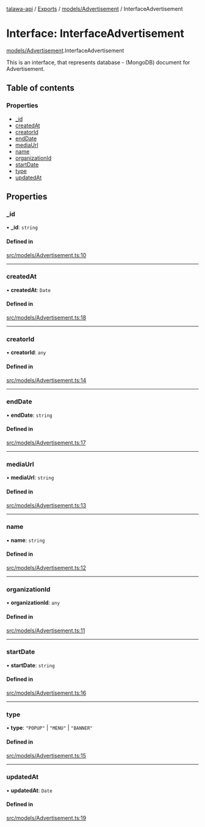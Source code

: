 [talawa-api](../README.md) / [Exports](../modules.md) / [models/Advertisement](../modules/models_Advertisement.md) / InterfaceAdvertisement

# Interface: InterfaceAdvertisement

[models/Advertisement](../modules/models_Advertisement.md).InterfaceAdvertisement

This is an interface, that represents database - (MongoDB) document for Advertisement.

## Table of contents

### Properties

- [\_id](models_Advertisement.InterfaceAdvertisement.md#_id)
- [createdAt](models_Advertisement.InterfaceAdvertisement.md#createdat)
- [creatorId](models_Advertisement.InterfaceAdvertisement.md#creatorid)
- [endDate](models_Advertisement.InterfaceAdvertisement.md#enddate)
- [mediaUrl](models_Advertisement.InterfaceAdvertisement.md#mediaurl)
- [name](models_Advertisement.InterfaceAdvertisement.md#name)
- [organizationId](models_Advertisement.InterfaceAdvertisement.md#organizationid)
- [startDate](models_Advertisement.InterfaceAdvertisement.md#startdate)
- [type](models_Advertisement.InterfaceAdvertisement.md#type)
- [updatedAt](models_Advertisement.InterfaceAdvertisement.md#updatedat)

## Properties

### \_id

• **\_id**: `string`

#### Defined in

[src/models/Advertisement.ts:10](https://github.com/PalisadoesFoundation/talawa-api/blob/708df7e/src/models/Advertisement.ts#L10)

___

### createdAt

• **createdAt**: `Date`

#### Defined in

[src/models/Advertisement.ts:18](https://github.com/PalisadoesFoundation/talawa-api/blob/708df7e/src/models/Advertisement.ts#L18)

___

### creatorId

• **creatorId**: `any`

#### Defined in

[src/models/Advertisement.ts:14](https://github.com/PalisadoesFoundation/talawa-api/blob/708df7e/src/models/Advertisement.ts#L14)

___

### endDate

• **endDate**: `string`

#### Defined in

[src/models/Advertisement.ts:17](https://github.com/PalisadoesFoundation/talawa-api/blob/708df7e/src/models/Advertisement.ts#L17)

___

### mediaUrl

• **mediaUrl**: `string`

#### Defined in

[src/models/Advertisement.ts:13](https://github.com/PalisadoesFoundation/talawa-api/blob/708df7e/src/models/Advertisement.ts#L13)

___

### name

• **name**: `string`

#### Defined in

[src/models/Advertisement.ts:12](https://github.com/PalisadoesFoundation/talawa-api/blob/708df7e/src/models/Advertisement.ts#L12)

___

### organizationId

• **organizationId**: `any`

#### Defined in

[src/models/Advertisement.ts:11](https://github.com/PalisadoesFoundation/talawa-api/blob/708df7e/src/models/Advertisement.ts#L11)

___

### startDate

• **startDate**: `string`

#### Defined in

[src/models/Advertisement.ts:16](https://github.com/PalisadoesFoundation/talawa-api/blob/708df7e/src/models/Advertisement.ts#L16)

___

### type

• **type**: ``"POPUP"`` \| ``"MENU"`` \| ``"BANNER"``

#### Defined in

[src/models/Advertisement.ts:15](https://github.com/PalisadoesFoundation/talawa-api/blob/708df7e/src/models/Advertisement.ts#L15)

___

### updatedAt

• **updatedAt**: `Date`

#### Defined in

[src/models/Advertisement.ts:19](https://github.com/PalisadoesFoundation/talawa-api/blob/708df7e/src/models/Advertisement.ts#L19)
